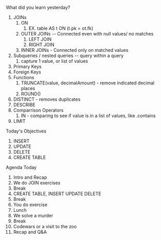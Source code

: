 What did you learn yesterday?

1. JOINs
   1. ON 
      1. EX. table AS t ON (t.pk = ot.fk)
   2. OUTER JOINs -- Connected even with null values/ no matches
      1. LEFT JOIN
      2. RIGHT JOIN
   3. INNER JOINs - Connected only on matched values
2. Subqueries / nested queries -- query within a query
   1. capture 1 value, or list of values
3. Primary Keys
4. Foreign Keys
5. Functions
   1. TRUNCATE(value, decimalAmount) - remove indicated decimal places
   2. ROUND()
6. DISTINCT - removes duplicates
7. DESCRIBE
8. Comparrison Operators
   1. IN - comparing to see if value is in a list of values, like .contains
9. LIMIT 


Today's Objectives

1. INSERT
2. UPDATE
3. DELETE
4. CREATE TABLE


Agenda Today

1. Intro and Recap
2. We do JOIN exercises
3. Break
4. CREATE TABLE, INSERT UPDATE DELETE
5. Break
6. You do exercise
7. Lunch
8. We solve a murder
9. Break
10. Codewars or a visit to the zoo
11. Recap and Q&A